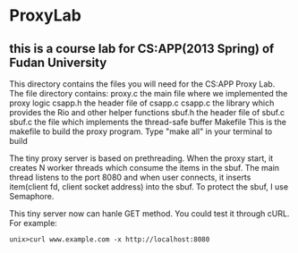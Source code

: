 # ProxyLab

## this is a course lab for CS:APP(2013 Spring) of Fudan University

This directory contains the files you will need for the CS:APP Proxy
Lab.
The file directory contains:
proxy.c
  the main file where we implemented the proxy logic
csapp.h
  the header file of csapp.c
csapp.c
  the library which provides the Rio and other helper functions
sbuf.h
  the header file of sbuf.c
sbuf.c
  the file which implements the thread-safe buffer
Makefile
  This is the makefile to build the proxy program.  Type "make all" in your terminal to build
  
The tiny proxy server is based on prethreading. When the proxy start, it creates N worker threads which consume the items in the sbuf. The main thread listens to the port 8080 and when user connects, it inserts item(client fd, client socket address) into the sbuf. To protect the sbuf, I use Semaphore.

This tiny server now can hanle GET method. You could test it through cURL.
For example: 
<pre><code>unix>curl www.example.com -x http://localhost:8080</code></pre>

